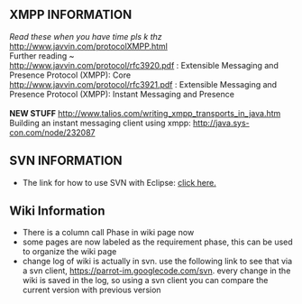 ## XMPP INFORMATION ##

_Read these when you have time pls k thz_ <br>
<a href='http://www.javvin.com/protocolXMPP.html'>http://www.javvin.com/protocolXMPP.html</a>  <br>
Further reading ~ <br>
<a href='http://www.javvin.com/protocol/rfc3920.pdf'>http://www.javvin.com/protocol/rfc3920.pdf</a> : Extensible Messaging and Presence Protocol (XMPP): Core   <br>
<a href='http://www.javvin.com/protocol/rfc3921.pdf'>http://www.javvin.com/protocol/rfc3921.pdf</a> : Extensible Messaging and Presence Protocol (XMPP): Instant Messaging and Presence   <br>
<br>
<b>NEW STUFF</b>
<a href='http://www.talios.com/writing_xmpp_transports_in_java.htm'>http://www.talios.com/writing_xmpp_transports_in_java.htm</a>  <br>
Building an instant messaging client using xmpp: <a href='http://java.sys-con.com/node/232087'>http://java.sys-con.com/node/232087</a> <br>

<h2>SVN INFORMATION</h2>
<ul><li>The link for how to use SVN with Eclipse: <a href='http://www.ibm.com/developerworks/opensource/library/os-ecl-subversion/'>click here.</a></li></ul>

<h2>Wiki Information</h2>
<ul><li>There is a column call Phase in wiki page now<br>
</li><li>some pages are now labeled as the requirement phase, this can be used to organize the wiki page<br>
</li><li>change log of wiki is actually in svn. use the following link to see that via a svn client, <a href='https://parrot-im.googlecode.com/svn'>https://parrot-im.googlecode.com/svn</a>. every change in the wiki is saved in the log, so using a svn client you can compare the current version with previous version